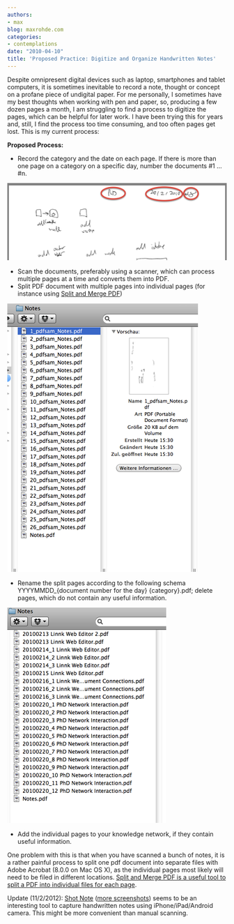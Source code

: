 ```yaml
---
authors:
- max
blog: maxrohde.com
categories:
- contemplations
date: "2010-04-10"
title: 'Proposed Practice: Digitize and Organize Handwritten Notes'
---
```


Despite omnipresent digital devices such as laptop, smartphones and tablet computers, it is sometimes inevitable to record a note, thought or concept on a profane piece of undigital paper. For me personally, I sometimes have my best thoughts when working with pen and paper, so, producing a few dozen pages a month, I am struggling to find a process to digitize the pages, which can be helpful for later work. I have been trying this for years and, still, I find the process too time consuming, and too often pages get lost. This is my current process:

**Proposed Process:**

- Record the category and the date on each page. If there is more than one page on a category on a specific day, number the documents #1 ... #n.

![wpid-bildschirmfoto2010-04-10um16-09-17.png](images/wpid-bildschirmfoto2010-04-10um16-09-17.png)

- Scan the documents, preferably using a scanner, which can process multiple pages at a time and converts them into PDF.
- Split PDF document with multiple pages into individual pages (for instance using [Split and Merge PDF](http://maxrohde.com/2010/04/10/software-pdf-split-and-merge/))

![wpid-bildschirmfoto2010-04-10um15-30-561.png](images/wpid-bildschirmfoto2010-04-10um15-30-561.png)

- Rename the split pages according to the following schema YYYYMMDD\_{document number for the day} {category}.pdf; delete pages, which do not contain any useful information.

![wpid-bildschirmfoto2010-04-10um16-04-45.png](images/wpid-bildschirmfoto2010-04-10um16-04-45.png)

- Add the individual pages to your knowledge network, if they contain useful information.

One problem with this is that when you have scanned a bunch of notes, it is a rather painful process to split one pdf document into separate files with Adobe Acrobat (8.0.0 on Mac OS X), as the individual pages most likely will need to be filed in different locations. [Split and Merge PDF is a useful tool to split a PDF into individual files for each page](http://maxrohde.com/2010/04/10/software-pdf-split-and-merge/).

Update (11/2/2012): [Shot Note](http://www.wired.com/gadgetlab/2011/02/shot-note-paper-pads-designed-to-be-scanned-by-iphone/) ([more screenshots](http://kenjiair.blogspot.co.nz/2012/01/iphoneandroidshot-noteevernote.html)) seems to be an interesting tool to capture handwritten notes using iPhone/iPad/Android camera. This might be more convenient than manual scanning.